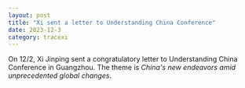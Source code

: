 ```yaml
---
layout: post
title: "Xi sent a letter to Understanding China Conference"
date: 2023-12-3
category: tracexi
---
```


On 12/2, Xi Jinping sent a congratulatory letter to Understanding China Conference in Guangzhou. The theme is *China's new endeavors amid unprecedented global changes*.

